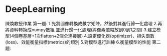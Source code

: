 # DeepLearning
陳煥教授作業
第一題:
1.先將圖像轉換成數字矩陣，然後對其進行歸一化處理
2.再將資料轉換成numpy數組 並進行歸一化處理(將像素值縮放到0到1之間)
3.建立模型(4個卷基層+1次flatten+2個全連接層)
4.設定優化器(optimizer)、損失函數(loss)、效能衡量指標(metrics)的類別
5.對模型進行訓練
6.衡量模型的性能
第二題:
